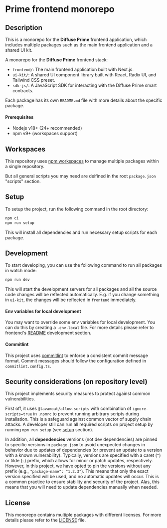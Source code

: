 # Prime frontend monorepo

## Description

This is a monorepo for the **Diffuse Prime** frontend application, which includes multiple packages such as the main frontend application and a shared UI kit.

A monorepo for the **Diffuse Prime** frontend stack:

- `frontend/`: The main frontend application built with Next.js.
- `ui-kit/`: A shared UI component library built with React, Radix UI, and Tailwind CSS preset.
- `sdk-js/`: A JavaScript SDK for interacting with the Diffuse Prime smart contracts.

Each package has its own `README.md` file with more details about the specific package.

#### Prerequisites

- Nodejs v18+ (24+ recommended)
- npm v9+ (workspaces support)

## Workspaces

This repository uses [npm workspaces](https://docs.npmjs.com/cli/using-npm/workspaces) to manage multiple packages within a single repository.

But all general scripts you may need are deifined in the root `package.json` "scripts" section.

## Setup

To setup the project, run the following command in the root directory:

```bash
npm ci
npm run setup
```

This will install all dependencies and run necessary setup scripts for each package.

## Development

To start developing, you can use the following command to run all packages in watch mode:

```bash
npm run dev
```

This will start the development servers for all packages and all the source code changes will be reflected automatically. E.g. if you change something in `ui-kit`, the changes will be reflected in `frontend` immediately.

#### Env variables for local development

You may want to override some env variables for local development. You can do this by creating a `.env.local` file. For more details please refer to frontend's [README](./frontend/README.md) development section.

#### Commitlint

This project uses [commitlint](https://commitlint.js.org/) to enforce a consistent commit message format. Commit messages should follow the configuration defined in `commitlint.config.ts`.

## Security considerations (on repository level)

This project implements security measures to protect against common vulnerabilities.

First off, it uses `@lavamoat/allow-scripts` with combination of `ignore-scripts=true` in `.npmrc` to prevent running arbitrary scripts during installation. This is a safeguard against common vector of supply chain attacks. A developer still can run all required scripts on project setup by running `npm run setup` (see [setup](#setup) section).

In addition, all **dependencies** versions (not dev dependencies) are pinned to specific versions in `package.json` to avoid unexpected changes in behavior due to updates of dependencies (or prevent an update to a version with a known vulnerability).
Typically, versions are specified with a caret (`^`) or tilde (`~`) prefix, which allows for minor or patch updates, respectively. However, in this project, we have opted to pin the versions without any prefix (e.g., `"package-name": "1.2.3"`).
This means that only the exact version specified will be used, and no automatic updates will occur.
This is a common practice to ensure stability and security of the project. Alas, this means that you will need to update dependencies manually when needed.

## License

This monorepo contains multiple packages with different licenses.
For more details please refer to the [LICENSE](./LICENSE.md) file.
